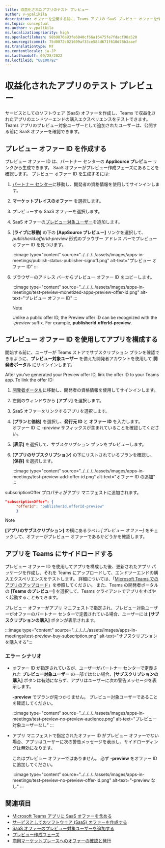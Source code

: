 ```yaml
---
title: 収益化されたアプリのテスト プレビュー
author: v-ypalikila
description: オファーを公開する前に、Teams アプリの SaaS プレビュー オファーを作成してテストします。 プレビュー オファー ID を作成し、プレビュー オファー ID を使用してアプリを構成し、サイドロードします。
ms.topic: conceptual
ms.author: v-ypalikila
ms.localizationpriority: high
ms.openlocfilehash: 98b9876a93fe6040cf66a16475fe7fdacf98a520
ms.sourcegitcommit: 75d0072c021609af33ce584d671f610d78b3aaef
ms.translationtype: MT
ms.contentlocale: ja-JP
ms.lasthandoff: 09/28/2022
ms.locfileid: "68100792"
---
```

# <a name="test-preview-for-monetized-apps"></a>収益化されたアプリのテスト プレビュー

サービスとしてのソフトウェア (SaaS) オファーを作成し、Teams で収益化されたアプリのエンドツーエンドの購入エクスペリエンスをテストできます。 Teams アプリのプレビュー対象ユーザーとして追加されたユーザーは、公開する前に SaaS オファーを確認できます。

## <a name="create-a-preview-offer-id"></a>プレビュー オファー ID を作成する

プレビュー オファー ID は、パートナー センターの **AppSource プレビュー** リンクから生成できます。 SaaS オファーがプレビュー作成フェーズにあることを確認します。 プレビュー オファー ID を生成するには:

1. [パートナー センター](https://go.microsoft.com/fwlink/?linkid=2166002)に移動し、開発者の資格情報を使用してサインインします。
1. **マーケットプレイスのオファー** を選択します。
1. プレビューする SaaS オファーを選択します。
1. SaaS オファーの[プレビュー対象ユーザー](/azure/marketplace/create-new-saas-offer-preview)を追加します。
1. **[ライブに移動]** の下の **[AppSource プレビュー]** リンクを選択して、*publisherId.offerId-preview* 形式のブラウザー アドレス バーでプレビュー オファー ID を見つけます。

    :::image type="content" source="../../../../assets/images/apps-in-meetings/publish-status-publisher-signoff.png" alt-text="プレビュー オファー ID" :::

1. ブラウザーのアドレス バーからプレビュー オファー ID をコピーします。

      :::image type="content" source="../../../../assets/images/apps-in-meetings/test-preview-monetized-apps-preview-offer-id.png" alt-text="プレビュー オファー ID" :::

    > [!NOTE]
    > Unlike a public offer ID, the Preview offer ID can be recognized with the *-preview* suffix. For example, **publisherId.offerId-preview**.

## <a name="configure-your-app-with-the-preview-offer-id"></a>プレビュー オファー ID を使用してアプリを構成する

開始する前に、ユーザーが Teams ストアでサブスクリプション プランを確認できるように、**プレビュー対象ユーザー** を備えた開発者アカウントを使用して **開発者ポータル** にサインインします。

After you've generated your Preview offer ID, link the offer ID to your Teams app. To link the offer ID:

1. [開発者ポータル](https://dev.teams.microsoft.com/)に移動し、開発者の資格情報を使用してサインインします。
1. 左側のウィンドウから **[アプリ]** を選択します。
1. SaaS オファーをリンクするアプリを選択します。
1. **[プランと価格]** を選択し、**発行元 ID** と **オファー ID** を入力します。  
  オファー ID に *-preview* サフィックスが含まれていることを確認してください。
1. **[表示]** を選択して、サブスクリプション プランをプレビューします。
1. **[アプリのサブスクリプション]** の下にリストされているプランを確認し、**[保存]** を選択します。

    :::image type="content" source="../../../../assets/images/apps-in-meetings/test-preview-add-offer-id.png" alt-text="オファー ID の追加" :::

subscriptionOffer プロパティがアプリ マニフェストに追加されます。

```json
"subscriptionOffer": {
     "offerId": "publisherId.offerId-preview"  
     }
```

>[!NOTE]
> **[アプリのサブスクリプション]** の横にあるラベル *[プレビュー オファー]* をチェックして、オファーがプレビュー オファーであるかどうかを確認します。

## <a name="sideload-the-app-to-teams"></a>アプリを Teams にサイドロードする

プレビュー オファー ID を使用してアプリを構成した後、更新されたアプリ パッケージを作成し、それを Teams にアップロードして、エンドツーエンドの購入エクスペリエンスをテストします。 詳細については、「[Microsoft Teams でのアプリのアップロード](../../apps-upload.md)」を参照してください。 また、Teams の開発者ポータルの **[Teams のプレビュー]** を選択して、Teams クライアントでアプリをすばやく起動することもできます。

プレビュー オファーがアプリ マニフェストで指定され、プレビュー対象ユーザーがオファーのパートナー センターで定義されている場合、ユーザーには **[サブスクリプションの購入]** ボタンが表示されます。

:::image type="content" source="../../../../assets/images/apps-in-meetings/test-preview-buy-subscription.png" alt-text="サブスクリプションを購入する":::

### <a name="error-scenarios"></a>エラー シナリオ

* オファー ID が指定されているが、ユーザーがパートナー センターで定義された **プレビュー対象ユーザー** の一部ではない場合、**[サブスクリプションの購入]** ボタンは有効にならず、アプリはユーザーに次の警告メッセージを表示します。

  **-preview** でプランが見つかりません。 プレビュー対象ユーザーであることを確認してください。

  :::image type="content" source="../../../../assets/images/apps-in-meetings/test-preview-no-preview-audience.png" alt-text="プレビュー対象ユーザーなし" :::

* アプリ マニフェストで指定されたオファー ID がプレビュー オファーでない場合、アプリはユーザーに次の警告メッセージを表示し、サイドローディングは無効になります。
  
  これはプレビュー オファーではありません。 必ず **-preview** をオファー ID に追加してください。

  :::image type="content" source="../../../../assets/images/apps-in-meetings/test-preview-no-preview-offer-id.png" alt-text="-preview なし" :::

## <a name="see-also"></a>関連項目

* [Microsoft Teams アプリに SaaS オファーを含める](include-saas-offer.md)
* [サービスとしてのソフトウェア (SaaS) オファーを作成する](include-saas-offer.md#create-your-saas-offer)
* [SaaS オファーのプレビュー対象ユーザーを追加する](/azure/marketplace/create-new-saas-offer-preview)
* [プレビュー作成フェーズ](/azure/marketplace/review-publish-offer)
* [商用マーケットプレースへのオファーの確認と発行](/azure/marketplace/review-publish-offer#validation-and-publishing-steps)
